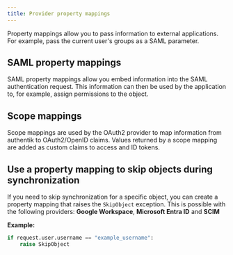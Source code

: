 ```yaml
---
title: Provider property mappings
---
```


Property mappings allow you to pass information to external applications. For example, pass the current user's groups as a SAML parameter.

## SAML property mappings

SAML property mappings allow you embed information into the SAML authentication request. This information can then be used by the application to, for example, assign permissions to the object.

## Scope mappings

Scope mappings are used by the OAuth2 provider to map information from authentik to OAuth2/OpenID claims. Values returned by a scope mapping are added as custom claims to access and ID tokens.

## Use a property mapping to skip objects during synchronization

If you need to skip synchronization for a specific object, you can create a property mapping that raises the `SkipObject` exception. This is possible with the following providers: **Google Workspace**, **Microsoft Entra ID** and **SCIM**

**Example:**

```python
if request.user.username == "example_username":
	raise SkipObject
```
